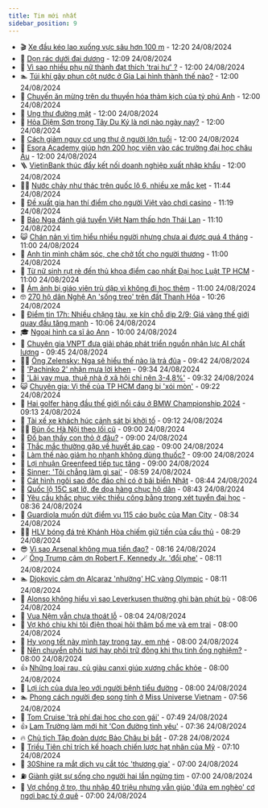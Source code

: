 ```yaml
---
title: Tim mới nhất
sidebar_position: 9
---
```


<!-- vnexpress-tin-moi-nhat:START -->
- 🎬 [Xe đầu kéo lao xuống vực sâu hơn 100 m](https://vnexpress.net/xe-dau-keo-lao-xuong-vuc-sau-hon-100-m-4785316.html) - 12:20 24/08/2024
- 🐎 [Dọn rác dưới đại dương](https://vnexpress.net/don-rac-duoi-dai-duong-4785294.html) - 12:09 24/08/2024
- 🦍 [Vì sao nhiều phụ nữ thành đạt thích &#39;trai hư&#39; ?](https://vnexpress.net/vi-sao-nhieu-phu-nu-thanh-dat-thich-trai-hu-4785292.html) - 12:00 24/08/2024
- 🏊 [Túi khí gây phun cột nước ở Gia Lai hình thành thế nào?](https://vnexpress.net/tui-khi-gay-phun-cot-nuoc-o-gia-lai-hinh-thanh-the-nao-4785138.html) - 12:00 24/08/2024
- 🎊 [Chuyến ăn mừng trên du thuyền hóa thảm kịch của tỷ phú Anh](https://vnexpress.net/chuyen-an-mung-tren-du-thuyen-hoa-tham-kich-cua-ty-phu-anh-4785120.html) - 12:00 24/08/2024
- 🎃 [Ung thư đường mật](https://vnexpress.net/ung-thu-duong-mat-4778545.html) - 12:00 24/08/2024
- 🧰 [Hỏa Diệm Sơn trong Tây Du Ký là nơi nào ngày nay?](https://vnexpress.net/hoa-diem-son-trong-tay-du-ky-la-noi-nao-ngay-nay-4784731.html) - 12:00 24/08/2024
- 🔭 [Cách giảm nguy cơ ung thư ở người lớn tuổi](https://vnexpress.net/cach-giam-nguy-co-ung-thu-o-nguoi-lon-tuoi-4785218.html) - 12:00 24/08/2024
- 🫶 [Esora Academy giúp hơn 200 học viên vào các trường đại học châu Âu](https://vnexpress.net/esora-academy-giup-hon-200-hoc-vien-vao-cac-truong-dai-hoc-chau-au-4785216.html) - 12:00 24/08/2024
- 🪜 [VietinBank thúc đẩy kết nối doanh nghiệp xuất nhập khẩu](https://vnexpress.net/vietinbank-thuc-day-ket-noi-doanh-nghiep-xuat-nhap-khau-4785190.html) - 12:00 24/08/2024
- 👨‍🏫 [Nước chảy như thác trên quốc lộ 6, nhiều xe mắc kẹt](https://vnexpress.net/nuoc-chay-nhu-thac-tren-quoc-lo-6-nhieu-xe-mac-ket-4785308.html) - 11:44 24/08/2024
- 🎊 [Đề xuất gia hạn thí điểm cho người Việt vào chơi casino](https://vnexpress.net/de-xuat-gia-han-thi-diem-cho-nguoi-viet-vao-choi-casino-4785238.html) - 11:19 24/08/2024
- 🎊 [Báo Nga đánh giá tuyển Việt Nam thấp hơn Thái Lan](https://vnexpress.net/bao-nga-danh-gia-tuyen-viet-nam-thap-hon-thai-lan-4785302.html) - 11:10 24/08/2024
- 😺 [Chán nản vì tìm hiểu nhiều người nhưng chưa ai được quá 4 tháng](https://vnexpress.net/chan-nan-vi-tim-hieu-nhieu-nguoi-nhung-chua-ai-duoc-qua-4-thang-4785122.html) - 11:00 24/08/2024
- 🐘 [Anh tin mình chăm sóc, che chở tốt cho người thương](https://vnexpress.net/anh-tin-minh-cham-soc-che-cho-tot-cho-nguoi-thuong-4785072.html) - 11:00 24/08/2024
- 🌁 [Từ nữ sinh rụt rè đến thủ khoa điểm cao nhất Đại học Luật TP HCM](https://vnexpress.net/tu-nu-sinh-rut-re-den-thu-khoa-diem-cao-nhat-dai-hoc-luat-tp-hcm-4784223.html) - 11:00 24/08/2024
- 🐲 [Ám ảnh bị giáo viên trù dập vì không đi học thêm](https://vnexpress.net/am-anh-bi-giao-vien-tru-dap-vi-khong-di-hoc-them-4785270.html) - 11:00 24/08/2024
- 🤓 [270 hộ dân Nghệ An &#39;sống treo&#39; trên đất Thanh Hóa](https://vnexpress.net/270-ho-dan-nghe-an-song-treo-tren-dat-thanh-hoa-4785227.html) - 10:26 24/08/2024
- 💪 [Điểm tin 17h: Nhiều chặng tàu, xe kín chỗ dịp 2/9; Giá vàng thế giới quay đầu tăng mạnh](https://vnexpress.net/diem-tin-17h-nhieu-chang-tau-xe-kin-cho-dip-2-9-gia-vang-the-gioi-quay-dau-tang-manh-4785293.html) - 10:06 24/08/2024
- 🎓 [Ngoại hình ca sĩ ảo Ann](https://vnexpress.net/ngoai-hinh-ca-si-ao-ann-4784471.html) - 10:00 24/08/2024
- 🫣 [Chuyên gia VNPT đưa giải pháp phát triển nguồn nhân lực AI chất lượng](https://vnexpress.net/chuyen-gia-vnpt-dua-giai-phap-phat-trien-nguon-nhan-luc-ai-chat-luong-4785286.html) - 09:45 24/08/2024
- 🧑‍💻 [Ông Zelensky: Nga sẽ hiểu thế nào là trả đũa](https://vnexpress.net/ong-zelensky-nga-se-hieu-the-nao-la-tra-dua-4785271.html) - 09:42 24/08/2024
- 🐲 [&#39;Pachinko 2&#39; nhận mưa lời khen](https://vnexpress.net/pachinko-2-nhan-mua-loi-khen-4785153.html) - 09:34 24/08/2024
- 🌝 [&#39;Lãi vay mua, thuê nhà ở xã hội chỉ nên 3-4,8%&#39;](https://vnexpress.net/lai-vay-mua-thue-nha-o-xa-hoi-chi-nen-3-4-8-4785284.html) - 09:32 24/08/2024
- 😺 [Chuyên gia: Vị thế của TP HCM đang bị &#39;xói mòn&#39;](https://vnexpress.net/chuyen-gia-vi-the-cua-tp-hcm-dang-bi-xoi-mon-4785273.html) - 09:22 24/08/2024
- 🐎 [Hai golfer hàng đầu thế giới nổi cáu ở BMW Championship 2024](https://vnexpress.net/hai-golfer-hang-dau-the-gioi-noi-cau-o-bmw-championship-2024-4785279.html) - 09:13 24/08/2024
- 🎡 [Tài xế xe khách húc cảnh sát bị khởi tố](https://vnexpress.net/tai-xe-xe-khach-huc-canh-sat-bi-khoi-to-4785274.html) - 09:12 24/08/2024
- 👨‍🏫 [Bún ốc Hà Nội theo lối cũ](https://vnexpress.net/bun-oc-ha-noi-theo-loi-cu-4785234.html) - 09:00 24/08/2024
- 🦆 [Đố bạn thấy con thỏ ở đâu?](https://vnexpress.net/do-ban-thay-con-tho-o-dau-4783529.html) - 09:00 24/08/2024
- 🚦 [Thắc mắc thường gặp về huyết áp cao](https://vnexpress.net/thac-mac-thuong-gap-ve-huyet-ap-cao-4785267.html) - 09:00 24/08/2024
- 💫 [Làm thế nào giảm ho nhanh không dùng thuốc?](https://vnexpress.net/lam-the-nao-giam-ho-nhanh-khong-dung-thuoc-4785261.html) - 09:00 24/08/2024
- 🎉 [Lợi nhuận Greenfeed tiếp tục tăng](https://vnexpress.net/loi-nhuan-greenfeed-tiep-tuc-tang-4784262.html) - 09:00 24/08/2024
- 🌋 [Sinner: &#39;Tôi chẳng làm gì sai&#39;](https://vnexpress.net/sinner-toi-chang-lam-gi-sai-4785237.html) - 08:59 24/08/2024
- 🤖 [Cát hình ngôi sao độc đáo chỉ có ở bãi biển Nhật](https://vnexpress.net/cat-hinh-ngoi-sao-doc-dao-chi-co-o-bai-bien-nhat-4784685.html) - 08:44 24/08/2024
- 🦏 [Quốc lộ 15C sạt lở, đe dọa hàng chục hộ dân](https://vnexpress.net/quoc-lo-15c-sat-lo-de-doa-hang-chuc-ho-dan-4785266.html) - 08:43 24/08/2024
- 🦩 [Yêu cầu khắc phục việc thiếu công bằng trong xét tuyển đại học](https://vnexpress.net/yeu-cau-khac-phuc-viec-thieu-cong-bang-trong-xet-tuyen-dai-hoc-4785269.html) - 08:36 24/08/2024
- 👺 [Guardiola muốn dứt điểm vụ 115 cáo buộc của Man City](https://vnexpress.net/guardiola-muon-dut-diem-vu-115-cao-buoc-cua-man-city-4785209.html) - 08:34 24/08/2024
- 🧑‍🏫 [HLV bóng đá trẻ Khánh Hòa chiếm giữ tiền của cầu thủ](https://vnexpress.net/hlv-bong-da-tre-khanh-hoa-chiem-giu-tien-cua-cau-thu-4785265.html) - 08:29 24/08/2024
- 😎 [Vì sao Arsenal không mua tiền đạo?](https://vnexpress.net/vi-sao-arsenal-khong-mua-tien-dao-4785263.html) - 08:16 24/08/2024
- 🪄 [Ông Trump cảm ơn Robert F. Kennedy Jr. &#39;đổi phe&#39;](https://vnexpress.net/ong-trump-cam-on-robert-f-kennedy-jr-doi-phe-4785264.html) - 08:11 24/08/2024
- 🏊 [Djokovic cảm ơn Alcaraz &#39;nhường&#39; HC vàng Olympic](https://vnexpress.net/djokovic-cam-on-alcaraz-nhuong-hc-vang-olympic-4785226.html) - 08:11 24/08/2024
- 💃 [Alonso không hiểu vì sao Leverkusen thường ghi bàn phút bù](https://vnexpress.net/alonso-khong-hieu-vi-sao-leverkusen-thuong-ghi-ban-phut-bu-4785169.html) - 08:06 24/08/2024
- 🦆 [Vua Nệm vẫn chưa thoát lỗ](https://vnexpress.net/vua-nem-van-chua-thoat-lo-4785206.html) - 08:04 24/08/2024
- 🎊 [Vợ khó chịu khi tôi điện thoại hỏi thăm bố mẹ và em trai](https://vnexpress.net/vo-kho-chiu-khi-toi-dien-thoai-hoi-tham-bo-me-va-em-trai-4785156.html) - 08:00 24/08/2024
- 👺 [Hy vọng tết này mình tay trong tay, em nhé](https://vnexpress.net/hy-vong-tet-nay-minh-tay-trong-tay-em-nhe-4785069.html) - 08:00 24/08/2024
- 🎡 [Nên chuyển phôi tươi hay phôi trữ đông khi thụ tinh ống nghiệm?](https://vnexpress.net/nen-chuyen-phoi-tuoi-hay-phoi-tru-dong-khi-thu-tinh-ong-nghiem-4785254.html) - 08:00 24/08/2024
- 👍 [Những loại rau, củ giàu canxi giúp xương chắc khỏe](https://vnexpress.net/nhung-loai-rau-cu-giau-canxi-giup-xuong-chac-khoe-4785249.html) - 08:00 24/08/2024
- 🐎 [Lợi ích của dưa leo với người bệnh tiểu đường](https://vnexpress.net/loi-ich-cua-dua-leo-voi-nguoi-benh-tieu-duong-4785173.html) - 08:00 24/08/2024
- 🏊 [Phong cách người đẹp song tính ở Miss Universe Vietnam](https://vnexpress.net/phong-cach-nguoi-dep-song-tinh-o-miss-universe-vietnam-4785182.html) - 07:56 24/08/2024
- 🦩 [Tom Cruise &#39;trả phí đại học cho con gái&#39;](https://vnexpress.net/tom-cruise-tra-phi-dai-hoc-cho-con-gai-4785240.html) - 07:49 24/08/2024
- 👍 [Lam Trường làm mới hit &#39;Con đường tình yêu&#39;](https://vnexpress.net/lam-truong-lam-moi-hit-con-duong-tinh-yeu-4785189.html) - 07:36 24/08/2024
- 🔥 [Chủ tịch Tập đoàn dược Bảo Châu bị bắt](https://vnexpress.net/chu-tich-tap-doan-duoc-bao-chau-bi-bat-4785255.html) - 07:28 24/08/2024
- 💄 [Triều Tiên chỉ trích kế hoạch chiến lược hạt nhân của Mỹ](https://vnexpress.net/trieu-tien-chi-trich-ke-hoach-chien-luoc-hat-nhan-cua-my-4785102.html) - 07:10 24/08/2024
- 🤡 [30Shine ra mắt dịch vụ cắt tóc &#39;thương gia&#39;](https://vnexpress.net/30shine-ra-mat-dich-vu-cat-toc-thuong-gia-4785046.html) - 07:00 24/08/2024
- ⛽️ [Giành giật sự sống cho người hai lần ngừng tim](https://vnexpress.net/gianh-giat-su-song-cho-nguoi-hai-lan-ngung-tim-4785208.html) - 07:00 24/08/2024
- 🚀 [Vợ chồng ở trọ, thu nhập 40 triệu nhưng vẫn giúp &#39;đứa em nghèo&#39; cơ ngơi bạc tỷ ở quê](https://vnexpress.net/vo-chong-o-tro-thu-nhap-40-trieu-nhung-van-giup-dua-em-ngheo-co-ngoi-bac-ty-o-que-4785204.html) - 07:00 24/08/2024<!-- vnexpress-tin-moi-nhat:END -->
